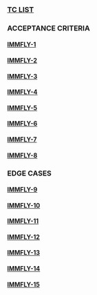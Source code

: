 ### [TC LIST](https://github.com/Marc-93/Immfly-test/blob/main/QASE%20screenshots/TC-list.png)

### ACCEPTANCE CRITERIA
#### [IMMFLY-1](https://github.com/Marc-93/Immfly-test/blob/main/QASE%20screenshots/IMMFLY-1.png)
#### [IMMFLY-2](https://github.com/Marc-93/Immfly-test/blob/main/QASE%20screenshots/IMMFLY-2.png)
#### [IMMFLY-3](https://github.com/Marc-93/Immfly-test/blob/main/QASE%20screenshots/IMMFLY-3.png)
#### [IMMFLY-4](https://github.com/Marc-93/Immfly-test/blob/main/QASE%20screenshots/IMMFLY-4.png)
#### [IMMFLY-5](https://github.com/Marc-93/Immfly-test/blob/main/QASE%20screenshots/IMMFLY-5.png)
#### [IMMFLY-6](https://github.com/Marc-93/Immfly-test/blob/main/QASE%20screenshots/IMMFLY-6.png)
#### [IMMFLY-7](https://github.com/Marc-93/Immfly-test/blob/main/QASE%20screenshots/IMMFLY-7.png)
#### [IMMFLY-8](https://github.com/Marc-93/Immfly-test/blob/main/QASE%20screenshots/IMMFLY-8.png)

### EDGE CASES
#### [IMMFLY-9](https://github.com/Marc-93/Immfly-test/blob/main/QASE%20screenshots/IMMFLY-9.png)
#### [IMMFLY-10](https://github.com/Marc-93/Immfly-test/blob/main/QASE%20screenshots/IMMFLY-10.png)
#### [IMMFLY-11](https://github.com/Marc-93/Immfly-test/blob/main/QASE%20screenshots/IMMFLY-11.png)
#### [IMMFLY-12](https://github.com/Marc-93/Immfly-test/blob/main/QASE%20screenshots/IMMFLY-12.png)
#### [IMMFLY-13](https://github.com/Marc-93/Immfly-test/blob/main/QASE%20screenshots/IMMFLY-13.png)
#### [IMMFLY-14](https://github.com/Marc-93/Immfly-test/blob/main/QASE%20screenshots/IMMFLY-14.png)
#### [IMMFLY-15](https://github.com/Marc-93/Immfly-test/blob/main/QASE%20screenshots/IMMFLY-15.png)
